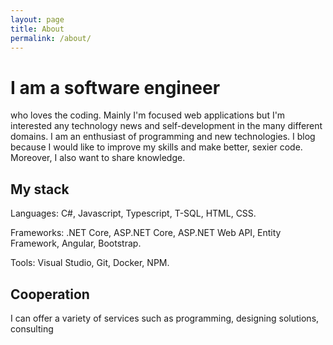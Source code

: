 ```yaml
---
layout: page
title: About
permalink: /about/
---
```


# I am a software engineer

who loves the coding. Mainly I'm focused web applications but I'm interested any technology news and self-development in the many different domains. I am an enthusiast of programming and new technologies. I blog because I would like to improve my skills and make better, sexier code. Moreover, I also want to share knowledge.

## My stack

Languages: C#, Javascript, Typescript, T-SQL, HTML, CSS.

Frameworks: .NET Core, ASP.NET Core, ASP.NET Web API, Entity Framework, Angular, Bootstrap.

Tools: Visual Studio, Git, Docker, NPM.

## Cooperation

I can offer a variety of services such as programming, designing solutions, consulting
